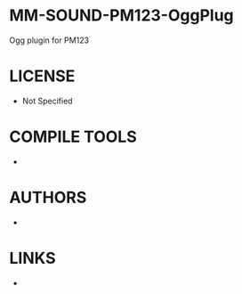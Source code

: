 MM-SOUND-PM123-OggPlug
======================

Ogg plugin for PM123

LICENSE
===============
* Not Specified

COMPILE TOOLS
===============
* 
 
AUTHORS
===============
* 

LINKS
===============
* 
